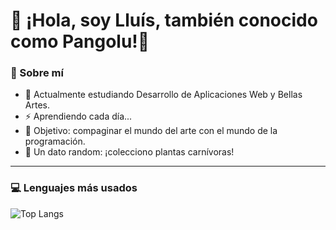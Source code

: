 # 👋 ¡Hola, soy Lluís, también conocido como Pangolu!👋

### 🚀 Sobre mí
- 🔭 Actualmente estudiando Desarrollo de Aplicaciones Web y Bellas Artes.
- ⚡ Aprendiendo cada día...
- 🎨 Objetivo: compaginar el mundo del arte con el mundo de la programación.
- 🌱 Un dato random: ¡colecciono plantas carnívoras!

---
<!--
### 📊 Estadísticas de GitHub

![Pangolu's GitHub stats](https://github-readme-stats.vercel.app/api?username=Pangolu&show_icons=true&theme=tokyonight)

---
-->
### 💻 Lenguajes más usados

![Top Langs](https://github-readme-stats.vercel.app/api/top-langs/?username=Pangolu&layout=compact&theme=tokyonight)




<!--
**Pangolu/Pangolu** is a ✨ _special_ ✨ repository because its `README.md` (this file) appears on your GitHub profile.

Here are some ideas to get you started:

- 🔭 I’m currently working on ...
- 🌱 I’m currently learning ...
- 👯 I’m looking to collaborate on ...
- 🤔 I’m looking for help with ...
- 💬 Ask me about ...
- 📫 How to reach me: ...
- 😄 Pronouns: ...
- ⚡ Fun fact: ...

---

### 🌐 Conéctate conmigo
[![GitHub](https://img.shields.io/badge/GitHub-Pangolu-black?logo=github)](https://github.com/Pangolu)
[![LinkedIn](https://img.shields.io/badge/LinkedIn-Perfil-blue?logo=linkedin)](https://www.linkedin.com/)  
*(Agrega tu LinkedIn, Twitter o cualquier otro enlace aquí)*

---

✨ Gracias por visitar mi perfil ✨
-->
